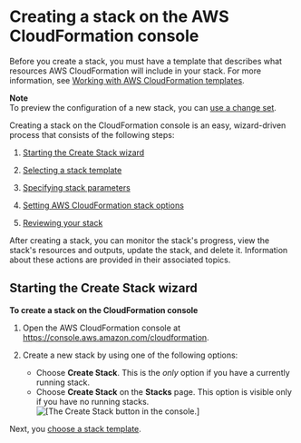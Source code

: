 # Creating a stack on the AWS CloudFormation console<a name="cfn-console-create-stack"></a>

Before you create a stack, you must have a template that describes what resources AWS CloudFormation will include in your stack\. For more information, see [Working with AWS CloudFormation templates](template-guide.md)\.

**Note**  
To preview the configuration of a new stack, you can [use a change set](cfn-console-create-stacks-changesets.md)\.

Creating a stack on the CloudFormation console is an easy, wizard\-driven process that consists of the following steps:

1. [Starting the Create Stack wizard](#cfn-using-console-initiating-stack-creation)

1. [Selecting a stack template](cfn-using-console-create-stack-template.md)

1. [Specifying stack parameters](cfn-using-console-create-stack-parameters.md)

1. [Setting AWS CloudFormation stack options](cfn-console-add-tags.md)

1. [Reviewing your stack](cfn-using-console-create-stack-review.md)

After creating a stack, you can monitor the stack's progress, view the stack's resources and outputs, update the stack, and delete it\. Information about these actions are provided in their associated topics\.

## Starting the Create Stack wizard<a name="cfn-using-console-initiating-stack-creation"></a>

**To create a stack on the CloudFormation console**

1. Open the AWS CloudFormation console at [https://console\.aws\.amazon\.com/cloudformation](https://console.aws.amazon.com/cloudformation/)\.

1. Create a new stack by using one of the following options:
   + Choose **Create Stack**\. This is the *only* option if you have a currently running stack\.
   + Choose **Create Stack** on the **Stacks** page\. This option is visible only if you have no running stacks\.  
![\[The Create Stack button in the console.\]](http://docs.aws.amazon.com/AWSCloudFormation/latest/UserGuide/images/console-create-stack-stacks-create-stack.png)

Next, you [choose a stack template](cfn-using-console-create-stack-template.md)\.